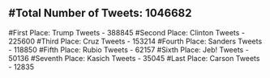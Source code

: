 #Total Number of Tweets: 1046682 
---
#First Place: Trump Tweets - 388845
#Second Place: Clinton Tweets - 225600
#Third Place: Cruz Tweets - 153214
#Fourth Place: Sanders Tweets - 118850
#Fifth Place: Rubio Tweets - 62157
#Sixth Place: Jeb! Tweets - 50136
#Seventh Place: Kasich Tweets - 35045
#Last Place: Carson Tweets - 12835
